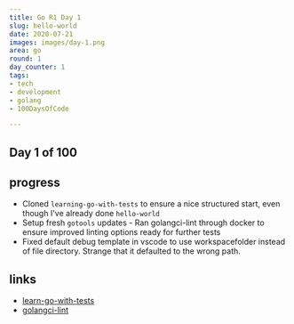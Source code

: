 ```yaml
---
title: Go R1 Day 1
slug: hello-world
date: 2020-07-21
images: images/day-1.png
area: go
round: 1
day_counter: 1
tags:
- tech
- development
- golang
- 100DaysOfCode

---
```


## Day 1 of 100

## progress

- Cloned `learning-go-with-tests` to ensure a nice structured start, even though I've already done `hello-world`
- Setup fresh `gotools` updates - Ran golangci-lint through docker to ensure improved linting options ready for further tests
- Fixed default debug template in vscode to use workspacefolder instead of file directory. Strange that it defaulted to the wrong path.

## links

- [learn-go-with-tests](https://github.com/sheldonhull/learn-go-with-tests.git)
- [golangci-lint](https://golangci-lint.run/usage/linters/)

